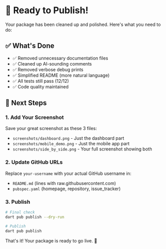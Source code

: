# 🚀 Ready to Publish!

Your package has been cleaned up and polished. Here's what you need to do:

## ✅ What's Done
- ✅ Removed unnecessary documentation files
- ✅ Cleaned up AI-sounding comments
- ✅ Removed verbose debug prints
- ✅ Simplified README (more natural language)
- ✅ All tests still pass (12/12)
- ✅ Code quality maintained

## 📸 Next Steps

### 1. Add Your Screenshot
Save your great screenshot as these 3 files:
- `screenshots/dashboard.png` - Just the dashboard part
- `screenshots/mobile_demo.png` - Just the mobile app part  
- `screenshots/side_by_side.png` - Your full screenshot showing both

### 2. Update GitHub URLs
Replace `your-username` with your actual GitHub username in:
- `README.md` (lines with raw.githubusercontent.com)
- `pubspec.yaml` (homepage, repository, issue_tracker)

### 3. Publish
```bash
# Final check
dart pub publish --dry-run

# Publish
dart pub publish
```

That's it! Your package is ready to go live. 🎉 